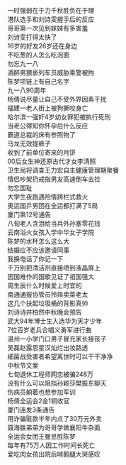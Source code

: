 一时强弱在于力千秋胜负在于理  
港队选手和刘诗雯握手后的反应  
哥哥第一次见到妹妹有多害羞  
刘诗雯打得太快了  
16岁的好友26岁还在身边  
不吃葱的人怎么吃泡面  
勿忘九一八  
酒醉男猥亵列车员威胁乘警被拘  
陈梦项链上有自己名字  
九一八90周年  
杨倩说尽量让自己不受外界因素干扰  
福建一老人街上被狗撕咬身亡  
哈尔滨一强奸4岁幼女罪犯被执行死刑  
当老公得知你怀孕后什么反应  
霸道总裁的床有参照物了  
马龙无效提裤子  
收到了前单位寄来的月饼  
00后女生神还原古代才女李清照  
卫生局将调查王力宏自主健康管理期聚餐  
情侣吵架扔戒指男友高速倒车去捡  
勿忘国耻  
大学生夜跑遇险情跨栏式救火  
奥运国乒男团在全运都打满了5局  
厦门第12号通告  
八旬老人含泪给当兵外孙塞零花钱  
云南浴火女孩入学中华女子学院  
陈梦的水杯怎么这么大  
结婚应不应该邀请同事  
我换电话了你记一下  
千万别把清洁剂直接喷到液晶屏上  
因国难作的国歌见证了祖国强大  
周生辰什么时候爱上时宜的  
南通通报协管员拎摔卖菜老太  
这几个扶起垃圾桶的背影真帅  
刘诗诗井柏然中秋晚会预告  
武大94年博士生入选华为天才少年  
7位百岁老兵合唱义勇军进行曲  
温州一小学门口男子冒充家长接孩子  
吴磊赵露思星汉灿烂出妆路透  
细菌战受害者希望离世时可以干干净净  
中秋节文案  
七旬退休工程师网恋被骗248万  
没有什么可以阻挡孙颖莎樊振东聊天  
伤病员躺着也想参加军训  
杨倩全运会2金1铜收官  
厦门连发3条通告  
用诈骗赃款半年内点了30万元外卖  
聂海胜弟弟为哥哥学做襄阳牛杂面  
全运会女团王曼昱胜陈梦  
每年有75万人因工作时间长死亡  
爱吃肉女孩出院后啃鹅腿大哭感叹  

